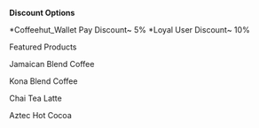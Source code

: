 **Discount Options**

*Coffeehut_Wallet Pay Discount~ 5% *Loyal User Discount~ 10%

Featured Products

Jamaican Blend Coffee

Kona Blend Coffee

Chai Tea Latte

Aztec Hot Cocoa
